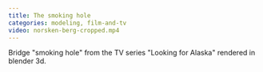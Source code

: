 ```yaml
---
title: The smoking hole
categories: modeling, film-and-tv
video: norsken-berg-cropped.mp4
---
```

Bridge "smoking hole" from the TV series "Looking for Alaska" rendered in blender 3d. 